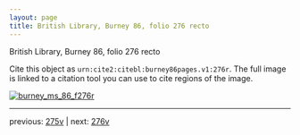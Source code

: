 ```yaml
---
layout: page
title: British Library, Burney 86, folio 276 recto
---
```


British Library, Burney 86, folio 276 recto

Cite this object as `urn:cite2:citebl:burney86pages.v1:276r`.  The full image is linked to a citation tool you can use to cite regions of the image.

[![burney_ms_86_f276r](http://www.homermultitext.org/iipsrv?IIIF=/project/homer/pyramidal/deepzoom/citebl/burney86imgs/v1/burney_ms_86_f276r.tif/full/800,/0/default.jpg)](http://www.homermultitext.org/ict2/?urn=urn:cite2:citebl:burney86imgs.v1:burney_ms_86_f276r) 

---

previous:  [275v](../275v/) | next: [276v](../276v/)